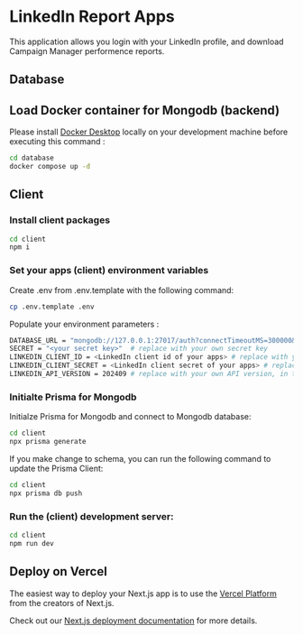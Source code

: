 # LinkedIn Report Apps

This application allows you login with your LinkedIn profile, and download Campaign Manager performence reports.

## Database

## Load Docker container for Mongodb (backend)

Please install [Docker Desktop]('https://www.docker.com/products/docker-desktop/') locally on your development machine before executing this command :

```bash
cd database
docker compose up -d
```

## Client

### Install client packages

```bash
cd client
npm i
```

### Set your apps (client) environment variables

Create .env from .env.template with the following command:

```bash
cp .env.template .env
```

Populate your environment parameters :

```bash
DATABASE_URL = "mongodb://127.0.0.1:27017/auth?connectTimeoutMS=300000&replicaSet=rs0"  # replace with your own mongo db connection string
SECRET = "<your secret key>"  # replace with your own secret key
LINKEDIN_CLIENT_ID = <LinkedIn client id of your apps> # replace with your own LinkedIn client id, find from developer portal
LINKEDIN_CLIENT_SECRET = <LinkedIn client secret of your apps> # replace with your own LinkedIn client secret, find from developer portal
LINKEDIN_API_VERSION = 202409 # replace with your own API version, in the format YYYYMM
```

### Initialte Prisma for Mongodb

Initialze Prisma for Mongodb and connect to Mongodb database:

```bash
cd client
npx prisma generate
```

If you make change to schema, you can run the following command to update the Prisma Client:

```bash
cd client
npx prisma db push
```

### Run the (client) development server:

```bash
cd client
npm run dev
```

## Deploy on Vercel

The easiest way to deploy your Next.js app is to use the [Vercel Platform](https://vercel.com/new?utm_medium=default-template&filter=next.js&utm_source=create-next-app&utm_campaign=create-next-app-readme) from the creators of Next.js.

Check out our [Next.js deployment documentation](https://nextjs.org/docs/deployment) for more details.
